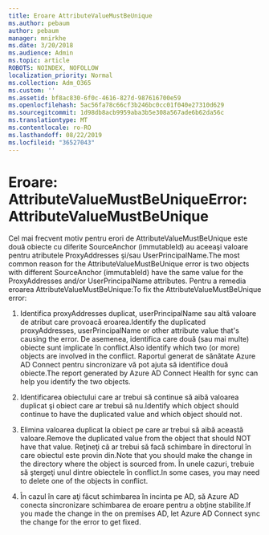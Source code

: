 ```yaml
---
title: Eroare AttributeValueMustBeUnique
ms.author: pebaum
author: pebaum
manager: mnirkhe
ms.date: 3/20/2018
ms.audience: Admin
ms.topic: article
ROBOTS: NOINDEX, NOFOLLOW
localization_priority: Normal
ms.collection: Adm_O365
ms.custom: ''
ms.assetid: bf8ac830-6f0c-4616-827d-987616700e59
ms.openlocfilehash: 5ac56fa78c66cf3b246bc0cc01f040e27310d629
ms.sourcegitcommit: 1d98db8acb9959aba3b5e308a567ade6b62da56c
ms.translationtype: MT
ms.contentlocale: ro-RO
ms.lasthandoff: 08/22/2019
ms.locfileid: "36527043"
---
```

# <a name="error-attributevaluemustbeunique"></a><span data-ttu-id="bb458-102">Eroare: AttributeValueMustBeUnique</span><span class="sxs-lookup"><span data-stu-id="bb458-102">Error: AttributeValueMustBeUnique</span></span>

<span data-ttu-id="bb458-103">Cel mai frecvent motiv pentru erori de AttributeValueMustBeUnique este două obiecte cu diferite SourceAnchor (immutableId) au aceeaşi valoare pentru atributele ProxyAddresses şi/sau UserPrincipalName.</span><span class="sxs-lookup"><span data-stu-id="bb458-103">The most common reason for the AttributeValueMustBeUnique error is two objects with different SourceAnchor (immutableId) have the same value for the ProxyAddresses and/or UserPrincipalName attributes.</span></span> <span data-ttu-id="bb458-104">Pentru a remedia eroarea AttributeValueMustBeUnique:</span><span class="sxs-lookup"><span data-stu-id="bb458-104">To fix the AttributeValueMustBeUnique error:</span></span>
  
1. <span data-ttu-id="bb458-105">Identifica proxyAddresses duplicat, userPrincipalName sau altă valoare de atribut care provoacă eroarea.</span><span class="sxs-lookup"><span data-stu-id="bb458-105">Identify the duplicated proxyAddresses, userPrincipalName or other attribute value that's causing the error.</span></span> <span data-ttu-id="bb458-106">De asemenea, identifica care două (sau mai multe) obiecte sunt implicate în conflict.</span><span class="sxs-lookup"><span data-stu-id="bb458-106">Also identify which two (or more) objects are involved in the conflict.</span></span> <span data-ttu-id="bb458-107">Raportul generat de sănătate Azure AD Connect pentru sincronizare vă pot ajuta să identifice două obiecte.</span><span class="sxs-lookup"><span data-stu-id="bb458-107">The report generated by Azure AD Connect Health for sync can help you identify the two objects.</span></span>
    
2. <span data-ttu-id="bb458-108">Identificarea obiectului care ar trebui să continue să aibă valoarea duplicat şi obiect care ar trebui să nu.</span><span class="sxs-lookup"><span data-stu-id="bb458-108">Identify which object should continue to have the duplicated value and which object should not.</span></span>
    
3. <span data-ttu-id="bb458-109">Elimina valoarea duplicat la obiect pe care ar trebui să aibă această valoare.</span><span class="sxs-lookup"><span data-stu-id="bb458-109">Remove the duplicated value from the object that should NOT have that value.</span></span> <span data-ttu-id="bb458-110">Reţineţi că ar trebui să facă schimbare în directorul în care obiectul este provin din.</span><span class="sxs-lookup"><span data-stu-id="bb458-110">Note that you should make the change in the directory where the object is sourced from.</span></span> <span data-ttu-id="bb458-111">În unele cazuri, trebuie să ştergeţi unul dintre obiectele în conflict.</span><span class="sxs-lookup"><span data-stu-id="bb458-111">In some cases, you may need to delete one of the objects in conflict.</span></span>
    
4. <span data-ttu-id="bb458-112">În cazul în care aţi făcut schimbarea în incinta pe AD, să Azure AD conecta sincronizare schimbarea de eroare pentru a obţine stabilite.</span><span class="sxs-lookup"><span data-stu-id="bb458-112">If you made the change in the on premises AD, let Azure AD Connect sync the change for the error to get fixed.</span></span>
    

